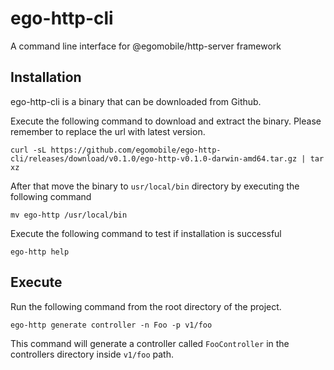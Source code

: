 # ego-http-cli
A command line interface for @egomobile/http-server framework

## Installation
ego-http-cli is a binary that can be downloaded from Github.

Execute the following command to download and extract the binary. Please remember to replace the url with latest version.

`curl -sL https://github.com/egomobile/ego-http-cli/releases/download/v0.1.0/ego-http-v0.1.0-darwin-amd64.tar.gz | tar xz`

After that move the binary to `usr/local/bin` directory by executing the following command

`mv ego-http /usr/local/bin`

Execute the following command to test if installation is successful

`ego-http help`

## Execute
Run the following command from the root directory of the project.

`ego-http generate controller -n Foo -p v1/foo`

This command will generate a controller called `FooController` in the controllers directory inside `v1/foo` path.